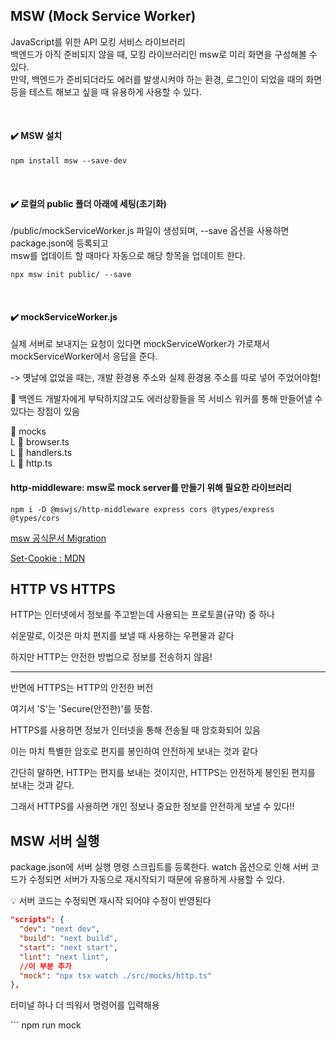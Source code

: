 ## MSW (Mock Service Worker)
JavaScript를 위한 API 모킹 서비스 라이브러리 </br>
백엔드가 아직 준비되지 않을 때, 모킹 라이브러리인 msw로 미리 화면을 구성해볼 수 있다. </br>
만약, 백엔드가 준비되더라도 에러를 발생시켜야 하는 환경, 로그인이 되었을 때의 화면 등을 테스트 해보고 싶을 때 유용하게 사용할 수 있다.

</br>

#### ✔️ MSW 설치
```
npm install msw --save-dev
```

</br>

#### ✔️ 로컬의 public 폴더 아래에 세팅(초기화)
/public/mockServiceWorker.js 파일이 생성되며, --save 옵션을 사용하면 package.json에 등록되고 </br>
msw를 업데이트 할 때마다 자동으로 해당 항목을 업데이트 한다.

```
npx msw init public/ --save
```

</br>

#### ✔️ mockServiceWorker.js

실제 서버로 보내지는 요청이 있다면 mockServiceWorker가 가로채서 mockServiceWorker에서 응답을 준다.

-> 옛날에 없었을 때는, 개발 환경용 주소와 실제 환경용 주소를 따로 넣어 주었어야함!

🔵 백엔드 개발자에게 부탁하지않고도 에러상황들을 목 서비스 워커를 통해 만들어낼 수 있다는 장점이 있음

📂 mocks </br>
L 📄 browser.ts  </br>
L 📄 handlers.ts  </br>
L 📄 http.ts  </br>

#### http-middleware: msw로 mock server를 만들기 위해 필요한 라이브러리
```
npm i -D @mswjs/http-middleware express cors @types/express @types/cors
```

[msw 공식문서 Migration](https://mswjs.io/docs/migrations/1.x-to-2.x)

[Set-Cookie : MDN](https://developer.mozilla.org/en-US/docs/Web/HTTP/Headers/Set-Cookie)

## HTTP VS HTTPS

HTTP는 인터넷에서 정보를 주고받는데 사용되는 프로토콜(규약) 중 하나

쉬운말로, 이것은 마치 편지를 보낼 때 사용하는 우편물과 같다 

하지만 HTTP는 안전한 방법으로 정보를 전송하지 않음!

-----------

반면에 HTTPS는 HTTP의 안전한 버전

여기서 'S'는 'Secure(안전한)'를 뜻함. 

HTTPS를 사용하면 정보가 인터넷을 통해 전송될 때 암호화되어 있음

이는 마치 특별한 암호로 편지를 봉인하여 안전하게 보내는 것과 같다

간단히 말하면, HTTP는 편지를 보내는 것이지만, HTTPS는 안전하게 봉인된 편지를 보내는 것과 같다. 

그래서 HTTPS를 사용하면 개인 정보나 중요한 정보를 안전하게 보낼 수 있다!!


## MSW 서버 실행
package.json에 서버 실행 명령 스크립트를 등록한다.
watch 옵션으로 인해 서버 코드가 수정되면 서버가 자동으로 재시작되기 때문에 유용하게 사용할 수 있다.

💡
서버 코드는 수정되면 재시작 되어야 수정이 반영된다

```json
"scripts": {
  "dev": "next dev",
  "build": "next build",
  "start": "next start",
  "lint": "next lint",
  //이 부분 추가 
  "mock": "npx tsx watch ./src/mocks/http.ts"
},

```

터미널 하나 더 띄워서 명령어를 입력해용

​```
npm run mock
```